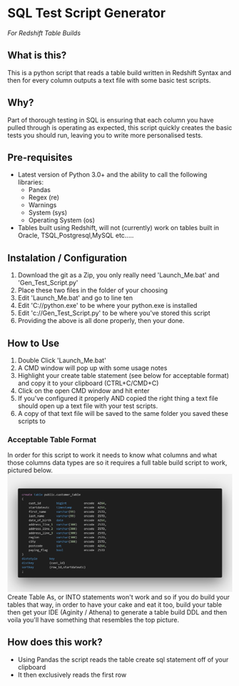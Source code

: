 ﻿# SQL Test Script Generator

*For Redshift Table Builds*

## What is this?
This is a python script that reads a table build written in Redshift Syntax and then for every column outputs a text file with some basic test scripts.

## Why?
Part of thorough testing in SQL is ensuring that each column you have pulled through is operating as expected, this script quickly creates the basic tests you should run, leaving you to write more personalised tests. 

## Pre-requisites 
- Latest version of Python 3.0+ and the ability to call the following libraries:
  - Pandas
  - Regex (re)
  - Warnings
  - System (sys)
  - Operating System (os)
- Tables built using Redshift, will not (currently) work on tables built in Oracle, TSQL,Postgresql,MySQL etc.....

## Instalation / Configuration
1. Download the git as a Zip, you only really need 'Launch_Me.bat' and 'Gen_Test_Script.py'
2. Place these two files in the folder of your choosing
3. Edit 'Launch_Me.bat' and go to line ten
4. Edit 'C:/<path to your python install>/python.exe' to be where your python.exe is installed
5. Edit 'c:/<path to this script>/Gen_Test_Script.py' to be where you've stored this script
6. Providing the above is all done properly, then your done.

## How to Use 
1. Double Click 'Launch_Me.bat'
2. A CMD window will pop up with some usage notes
3. Highlight your create table statement (see below for acceptable format) and copy it to your clipboard (CTRL+C/CMD+C)
4. Click on the open CMD window and hit enter
5. If you've configured it properly AND copied the right thing a text file should open up a text file with your test scripts.
6. A copy of that text file will be saved to the same folder you saved these scripts to

### Acceptable Table Format
In order for this script to work it needs to know what columns and what those columns data types are so it requires a full table build script to work, pictured below.
![Good_Table](./assets/full_table_build.png)
Create Table As, or INTO statements won't work and so if you do build your tables that way, in order to have your cake and eat it too, build your table then get your IDE (Aginity / Athena) to generate a table build DDL and then voila you'll have something that resembles the top picture. 

## How does this work? 
- Using Pandas the script reads the table create sql statement off of your clipboard
- It then exclusively reads the first row 

